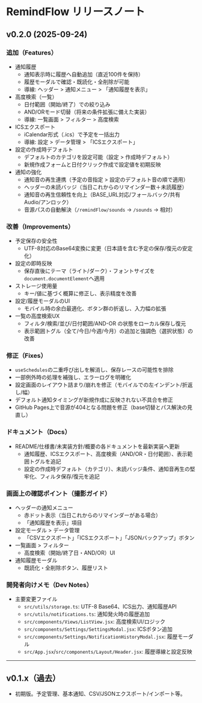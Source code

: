 # RemindFlow リリースノート

## v0.2.0 (2025-09-24)

### 追加（Features）
- 通知履歴
  - 通知表示時に履歴へ自動追加（直近100件を保持）
  - 履歴モーダルで確認・既読化・全削除が可能
  - 導線: ヘッダー > 通知メニュー > 「通知履歴を表示」
- 高度検索（一覧）
  - 日付範囲（開始/終了）での絞り込み
  - AND/ORモード切替（将来の条件拡張に備えた実装）
  - 導線: 一覧画面 > フィルター > 高度検索
- ICSエクスポート
  - iCalendar形式（.ics）で予定を一括出力
  - 導線: 設定 > データ管理 > 「ICSエクスポート」
- 設定の作成時デフォルト
  - デフォルトのカテゴリを設定可能（設定 > 作成時デフォルト）
  - 新規作成フォームと日付クリック作成で設定値を初期反映
- 通知の強化
  - 通知音の再生連携（予定の音指定 > 設定のデフォルト音の順で適用）
  - ヘッダーの未読バッジ（当日これからのリマインダー数＋未読履歴）
  - 通知音の再生信頼性を向上（BASE_URL対応/フォールバック/共有Audio/アンロック）
  - 音源パスの自動解決（`/remindFlow/sounds` → `/sounds` → 相対）

### 改善（Improvements）
- 予定保存の安全性
  - UTF-8対応のBase64変換に変更（日本語を含む予定の保存/復元の安定化）
- 設定の即時反映
  - 保存直後にテーマ（ライト/ダーク）・フォントサイズを`document.documentElement`へ適用
- ストレージ使用量
  - キー/値に基づく概算に修正し、表示精度を改善
- 設定/履歴モーダルのUI
  - モバイル時の余白最適化、ボタン群の折返し、入力幅の拡張
- 一覧の高度検索UX
  - フィルタ/検索/並び/日付範囲/AND-OR の状態をローカル保存し復元
  - 表示範囲トグル（全て/今日/今週/今月）の追加と強調色（選択状態）の改善

### 修正（Fixes）
- `useSchedules`の二重呼び出しを解消し、保存レースの可能性を排除
- 一部例外時の処理を補強し、エラーログを明確化
- 設定画面のレイアウト詰まり/崩れを修正（モバイルでの左インデント/折返し/幅）
- デフォルト通知タイミングが新規作成に反映されない不具合を修正
 - GitHub Pages上で音源が404となる問題を修正（base切替とパス解決の見直し）

### ドキュメント（Docs）
- README/仕様書/未実装方針/概要の各ドキュメントを最新実装へ更新
  - 通知履歴、ICSエクスポート、高度検索（AND/OR・日付範囲）、表示範囲トグルを追記
  - 設定の作成時デフォルト（カテゴリ）、未読バッジ条件、通知音再生の堅牢化、フィルタ保存/復元を追記

### 画面上の確認ポイント（撮影ガイド）
- ヘッダーの通知メニュー
  - 赤ドット表示（当日これからのリマインダーがある場合）
  - 「通知履歴を表示」項目
- 設定モーダル > データ管理
  - 「CSVエクスポート」「ICSエクスポート」「JSONバックアップ」ボタン
- 一覧画面 > フィルター
  - 高度検索（開始/終了日・AND/OR）UI
- 通知履歴モーダル
  - 既読化・全削除ボタン、履歴リスト

### 開発者向けメモ（Dev Notes）
- 主要変更ファイル
  - `src/utils/storage.ts`: UTF-8 Base64、ICS出力、通知履歴API
  - `src/utils/notifications.ts`: 通知発火時の履歴追加
  - `src/components/Views/ListView.jsx`: 高度検索UI/ロジック
  - `src/components/Settings/SettingsModal.jsx`: ICSボタン追加
  - `src/components/Settings/NotificationHistoryModal.jsx`: 履歴モーダル
  - `src/App.jsx`/`src/components/Layout/Header.jsx`: 履歴導線と設定反映

---

## v0.1.x（過去）
- 初期版。予定管理、基本通知、CSV/JSONエクスポート/インポート等。
